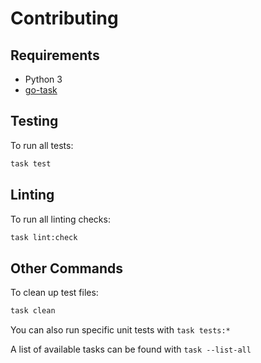 # Contributing

## Requirements

- Python 3
- [go-task](https://taskfile.dev/installation)

## Testing

To run all tests:

```bash
task test
```

## Linting

To run all linting checks:

```bash
task lint:check
```

## Other Commands

To clean up test files:

```bash
task clean
```

You can also run specific unit tests with `task tests:*`

A list of available tasks can be found with `task --list-all`
